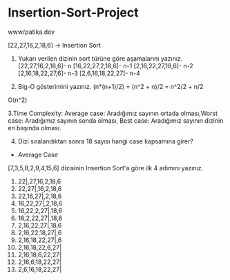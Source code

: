 # Insertion-Sort-Project
www/patika.dev

[22,27,16,2,18,6] -> Insertion Sort

1. Yukarı verilen dizinin sort türüne göre aşamalarını yazınız.
 [22,27,16,2,18,6]- n
 [16,22,27,2,18,6]- n-1
 [2,16,22,27,18,6]- n-2
 [2,16,18,22,27,6]- n-3
 [2,6,16,18,22,27]- n-4
 
 2. Big-O gösterimini yazınız.
 (n*(n+1)/2) = (n^2 + n)/2 = n^2/2 + n/2

O(n^2)

3.Time Complexity: Average case: Aradığımız sayının ortada olması,Worst case: Aradığımız sayının sonda olması, Best case: Aradığımız sayının dizinin en başında olması.

4. Dizi sıralandıktan sonra 18 sayısı hangi case kapsamına girer?
 - Average Case
 
[7,3,5,8,2,9,4,15,6] dizisinin Insertion Sort'a göre ilk 4 adımını yazınız.
1. 22|,27,16,2,18,6
2. 22,27|,16,2,18,6
3. 22,16,27|,2,18,6
4. 16,22,27|,2,18,6
5. 16,22,2,27|,18,6
6. 16,2,22,27|,18,6
7. 2,16,22,27|,18,6
8. 2,16,22,18,27|,6
9. 2,16,18,22,27|,6
10. 2,16,18,22,6,27|
11. 2,16,18,6,22,27|
12. 2,16,6,18,22,27|
13. 2,6,16,18,22,27|
